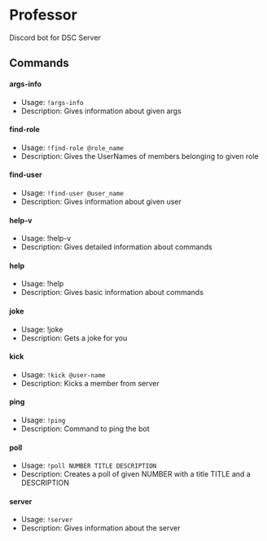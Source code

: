 # Professor

Discord bot for DSC Server

## Commands

#### args-info

- Usage: `!args-info`
- Description: Gives information about given args

#### find-role

- Usage: `!find-role @role_name`
- Description: Gives the UserNames of members belonging to given role

#### find-user

- Usage: `!find-user @user_name`
- Description: Gives information about given user

#### help-v

- Usage: !help-v
- Description: Gives detailed information about commands

#### help

- Usage: !help
- Description: Gives basic information about commands

#### joke

- Usage: !joke
- Description: Gets a joke for you

#### kick

- Usage: `!kick @user-name`
- Description: Kicks a member from server

#### ping

- Usage: `!ping`
- Description: Command to ping the bot

#### poll

- Usage: `!poll NUMBER TITLE DESCRIPTION`
- Description: Creates a poll of given NUMBER with a title TITLE and a DESCRIPTION

#### server

- Usage: `!server`
- Description: Gives information about the server
